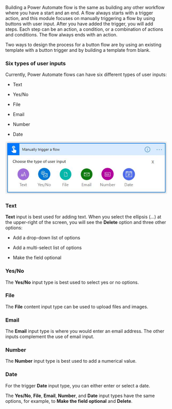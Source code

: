 Building a Power Automate flow is the same as building any other
workflow where you have a start and an end. A flow always starts with a
trigger action, and this module focuses on manually triggering
a flow by using buttons with user input. After you have added the trigger, you will add steps.
Each step can be an action, a condition, or a combination of actions
and conditions. The flow always ends with an action.

Two ways to design the process for a button flow are by using
an existing template with a button trigger and by building a template from blank.

### Six types of user inputs

Currently, Power Automate flows can have six different types of user inputs:

- Text

- Yes/No

- File

- Email

- Number

- Date

![Screenshot of Manually trigger a flow showing Choose type of user input, and the six user input buttons just listed.](../media/user-input-button.jpg)

### Text

**Text** input is best used for adding text. When you select the ellipsis (...)
at the upper-right of the screen, you will see the **Delete** option and three
other options:

- Add a drop-down list of options

- Add a multi-select list of options

- Make the field optional

### Yes/No

The **Yes/No** input type is best used to select yes or no options.

### File

The **File** content input type can be used to upload files and images.

### Email

The **Email** input type is where you would enter an email address. The other inputs
complement the use of email input.

### Number

The **Number** input type is best used to add a numerical value.

### Date

For the trigger **Date** input type, you can either enter or select a date.

The **Yes/No**, **File**, **Email**, **Number**, and **Date** input types have the same
options, for example, to **Make the field optional** and **Delete**.
